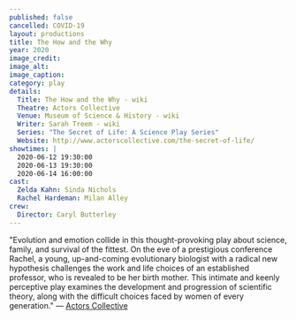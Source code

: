 ```yaml
---
published: false
cancelled: COVID-19
layout: productions
title: The How and the Why
year: 2020
image_credit: 
image_alt:
image_caption:
category: play
details:
  Title: The How and the Why - wiki
  Theatre: Actors Collective
  Venue: Museum of Science & History - wiki
  Writer: Sarah Treem - wiki
  Series: "The Secret of Life: A Science Play Series"
  Website: http://www.actorscollective.com/the-secret-of-life/
showtimes: |
  2020-06-12 19:30:00
  2020-06-13 19:30:00
  2020-06-14 16:00:00
cast:
  Zelda Kahn: Sinda Nichols
  Rachel Hardeman: Milan Alley
crew:
  Director: Caryl Butterley
--- 
```


"Evolution and emotion collide in this thought-provoking play about science, family, and survival of the fittest. On the eve of a prestigious conference Rachel, a young, up-and-coming evolutionary biologist with a radical new hypothesis challenges the work and life choices of an established professor, who is revealed to be her birth mother. This intimate and keenly perceptive play examines the development and progression of scientific theory, along with the difficult choices faced by women of every generation." — [Actors Collective](http://www.actorscollective.com/the-secret-of-life/)
